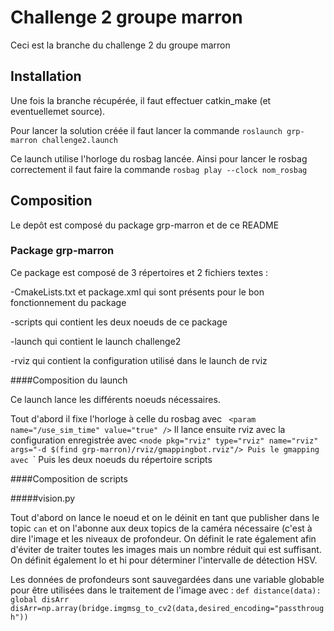 # Challenge 2 groupe marron

Ceci est la branche du challenge 2 du groupe marron

## Installation

Une fois la branche récupérée, il faut effectuer catkin_make (et eventuellemet source).

Pour lancer la solution créée il faut lancer la commande `roslaunch grp-marron challenge2.launch`

Ce launch utilise l'horloge du rosbag lancée. Ainsi pour lancer le rosbag correctement il faut faire la commande `rosbag play --clock nom_rosbag`

## Composition

Le depôt est composé du package grp-marron et de ce README

### Package grp-marron

Ce package est composé de 3 répertoires et 2 fichiers textes :

-CmakeLists.txt et package.xml qui sont présents pour le bon fonctionnement du package

-scripts qui contient les deux noeuds de ce package

-launch qui contient le launch challenge2 

-rviz qui contient la configuration utilisé dans le launch de rviz

####Composition du launch

Ce launch lance les différents noeuds nécessaires.

Tout d'abord il fixe l'horloge à celle du rosbag avec ` <param name="/use_sim_time" value="true" />`
Il lance ensuite rviz avec la configuration enregistrée avec `<node pkg="rviz" type="rviz" name="rviz" args="-d $(find grp-marron)/rviz/gmappingbot.rviz"/>
Puis le gmapping avec `<node name="gmapping" pkg="gmapping" type="slam_gmapping"/>`
Puis les deux noeuds du répertoire scripts

####Composition de scripts

#####vision.py

Tout d'abord on lance le noeud et on le déinit en tant que publisher dans le topic `can` et on l'abonne aux deux topics de la caméra nécessaire (c'est à dire l'image et les niveaux de profondeur.
On définit le rate également afin d'éviter de traiter toutes les images mais un nombre réduit qui est suffisant.
On définit également lo et hi pour déterminer l'intervalle de détection HSV.

Les données de profondeurs sont sauvegardées dans une variable globable pour être utilisées dans le traitement de l'image avec :
`def distance(data):
    global disArr
    disArr=np.array(bridge.imgmsg_to_cv2(data,desired_encoding="passthrough"))`




